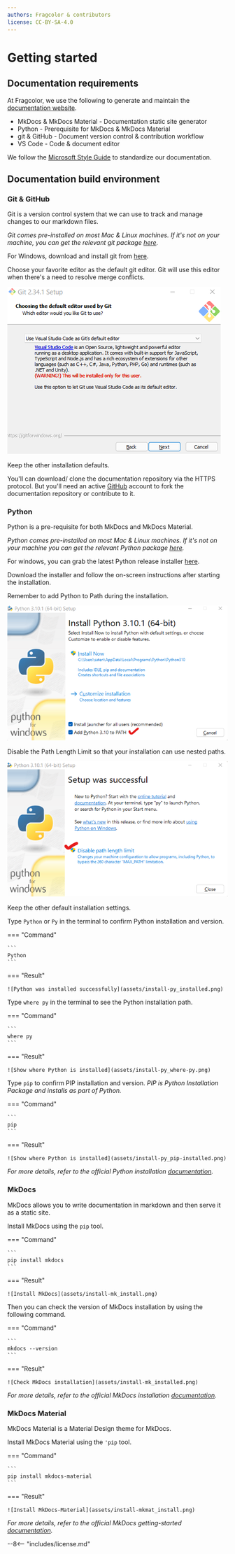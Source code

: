 ```yaml
---
authors: Fragcolor & contributors
license: CC-BY-SA-4.0
---
```


# Getting started

## Documentation requirements

At Fragcolor, we use the following to generate and maintain the [documentation website](https://docs.fragcolor.xyz/).

- MkDocs & MkDocs Material - Documentation static site generator
- Python - Prerequisite for MkDocs & MkDocs Material
- git & GitHub - Document version control & contribution workflow
- VS Code - Code & document editor

We follow the [Microsoft Style Guide](https://docs.microsoft.com/en-us/style-guide/welcome/) to standardize our documentation.

## Documentation build environment

### Git & GitHub

Git is a version control system that we can use to track and manage changes to our markdown files.

*Git comes pre-installed on most Mac & Linux machines. If it's not on your machine, you can get the relevant git package [here](https://git-scm.com/download).*

For Windows, download and install git from [here](https://git-scm.com/download/win).

Choose your favorite editor as the default git editor. Git will use this editor when there's a need to resolve merge conflicts.

![Choose default git Editor](assets/install-git_default-editor.png)

Keep the other installation defaults.

You'll can download/ clone the documentation repository via the HTTPS protocol. But you'll need an active [GitHub](https://github.com/) account to fork the documentation repository or contribute to it.

### Python

Python is a pre-requisite for both MkDocs and MkDocs Material.

*Python comes pre-installed on most Mac & Linux machines. If it's not on your machine you can get the relevant Python package [here](https://www.python.org/downloads/).*

For windows, you can grab the latest Python release installer [here](https://www.python.org/downloads/windows/).

Download the installer and follow the on-screen instructions after starting the installation. 

Remember to add Python to Path during the installation.

![Add Python to PATH](assets/install-py_add-to-path.png)

Disable the Path Length Limit so that your installation can use nested paths.

![Disable path length limit](assets/install-py_disable-pll.png)

Keep the other default installation settings.

Type `Python` or `Py` in the terminal to confirm Python installation and version.

=== "Command"

    ```
    Python
    ```

=== "Result"

    ![Python was installed successfully](assets/install-py_installed.png)

Type `where py` in the terminal to see the Python installation path.

=== "Command"

    ```
    where py
    ```

=== "Result"

    ![Show where Python is installed](assets/install-py_where-py.png)

Type `pip` to confirm PIP installation and version.
*PIP is Python Installation Package and installs as part of Python.*

=== "Command"

    ```
    pip
    ```

=== "Result"

    ![Show where Python is installed](assets/install-py_pip-installed.png)

*For more details, refer to the official Python installation [documentation](https://docs.python.org/3/using/windows.html#installation-steps).*

### MkDocs

MkDocs allows you to write documentation in markdown and then serve it as a static site. 

Install MkDocs using the `pip` tool.

=== "Command"

    ```
    pip install mkdocs
    ```

=== "Result"

    ![Install MkDocs](assets/install-mk_install.png)

Then you can check the version of MkDocs installation by using the following command.

=== "Command"

    ```
    mkdocs --version
    ```

=== "Result"

    ![Check MkDocs installation](assets/install-mk_installed.png)

*For more details, refer to the official MkDocs installation [documentation](https://www.mkdocs.org/user-guide/installation/#installing-mkdocs).*

### MkDocs Material

MkDocs Material is a Material Design theme for MkDocs.

Install MkDocs Material using the `'pip` tool.

=== "Command"

    ```
    pip install mkdocs-material
    ```

=== "Result"

    ![Install MkDocs-Material](assets/install-mkmat_install.png)

*For more details, refer to the official MkDocs getting-started [documentation](https://squidfunk.github.io/mkdocs-material/getting-started/).*


--8<-- "includes/license.md"
